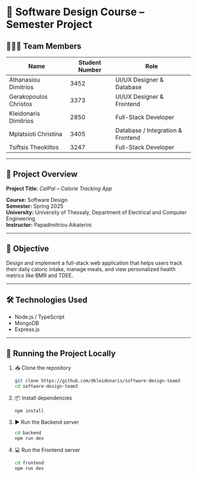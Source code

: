 # 📘 Software Design Course – Semester Project

## 🧑‍🤝‍🧑 Team Members
| Name                  | Student Number | Role                              |
| --------------------- | -------------- | --------------------------------- |
| Athanasiou Dimitrios  | 3452           | UI/UX Designer & Database         |
| Gerakopoulos Christos | 3373           | UI/UX Designer & Frontend         |
| Kleidonaris Dimitrios | 2850           | Full-Stack Developer              |
| Mplatsioti Christina  | 3405           | Database / Integration & Frontend |
| Tsiftsis Theoklitos   | 3247           | Full-Stack Developer              |

---

## 📌 Project Overview
**Project Title:** _CalPal – Calorie Tracking App_

**Course:** Software Design  
**Semester:** Spring 2025  
**University:** University of Thessaly, Department of Electrical and Computer Engineering  
**Instructor:** Papadimitriou Aikaterini

---

## 🎯 Objective
Design and implement a full-stack web application that helps users track their daily caloric intake, manage meals, and view personalized health metrics like BMR and TDEE.

---

## 🛠️ Technologies Used
- Node.js / TypeScript
- MongoDB
- Express.js

---

## 🧪 Running the Project Locally

1. 📥 Clone the repository  
   ```bash
   git clone https://github.com/dkleidonaris/software-design-team3
   cd software-design-team3

2. 📦 Install dependencies 
   ```bash
   npm install

3. ▶️ Run the Backend server
    ```bash
    cd backend
    npm run dev

4. 💻 Run the Frontend server
    ```bash
    cd frontend
    npm run dev